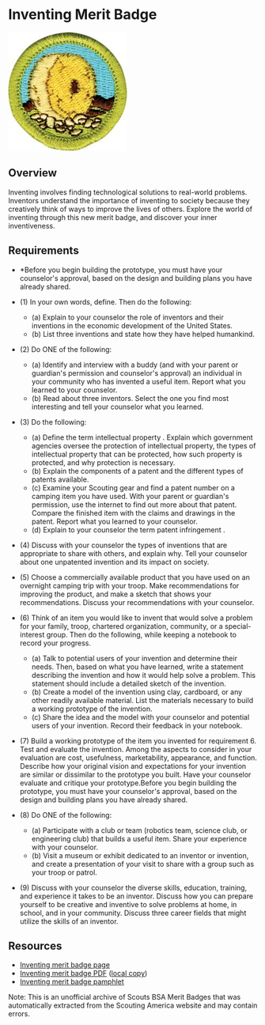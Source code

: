 

# Inventing Merit Badge

![Inventing Merit Badge](images/inventing-merit-badge.jpg)

## Overview



Inventing involves finding technological solutions to real-world problems. Inventors understand the importance of inventing to society because they creatively think of ways to improve the lives of others. Explore the world of inventing through this new merit badge, and discover your inner inventiveness.

## Requirements

* \*Before you begin building the prototype, you must have your counselor's approval, based on the design and building plans you have already shared.
* (1) In your own words, define. Then do the following:
    * (a) Explain to your counselor the role of inventors and their inventions in the economic development of the United States.
    * (b) List three inventions and state how they have helped humankind.


* (2) Do ONE of the following:
    * (a) Identify and interview with a buddy (and with your parent or guardian's permission and counselor's approval) an individual in your community who has invented a useful item. Report what you learned to your counselor.
    * (b) Read about three inventors. Select the one you find most interesting and tell your counselor what you learned.


* (3) Do the following:
    * (a) Define the term intellectual property . Explain which government agencies oversee the protection of intellectual property, the types of intellectual property that can be protected, how such property is protected, and why protection is necessary.
    * (b) Explain the components of a patent and the different types of patents available.
    * (c) Examine your Scouting gear and find a patent number on a camping item you have used. With your parent or guardian's permission, use the internet to find out more about that patent. Compare the finished item with the claims and drawings in the patent. Report what you learned to your counselor.
    * (d) Explain to your counselor the term patent infringement .


* (4) Discuss with your counselor the types of inventions that  are appropriate to share with others, and explain why. Tell your counselor about one unpatented invention and its impact on society.
* (5) Choose a commercially available product that you have used on an overnight camping trip with your troop. Make recommendations for improving the product, and make a sketch that shows your recommendations. Discuss your recommendations with your counselor.
* (6) Think of an item you would like to invent that would solve a problem for your family, troop, chartered organization, community, or a special-interest group. Then do the following, while keeping a notebook to record your progress.
    * (a) Talk to potential users of your invention and determine their needs. Then, based on what you have learned, write a statement describing the invention and how it would help solve a problem. This statement should include a detailed sketch of the invention.
    * (b) Create a model of the invention using clay, cardboard, or any other readily available material. List the materials necessary to build a working prototype of the invention.
    * (c) Share the idea and the model with your counselor and potential users of your invention. Record their feedback in your notebook.


* (7) Build a working prototype of the item you invented for requirement 6. Test and evaluate the invention. Among the aspects to consider in your evaluation are cost, usefulness, marketability, appearance, and function. Describe how your original vision and expectations for your invention are similar or dissimilar to the prototype you built. Have your counselor evaluate and critique your prototype.Before you begin building the prototype, you must have your counselor's approval, based on the design and building plans you have already shared.
* (8) Do ONE of the following:
    * (a) Participate with a club or team (robotics team, science club, or engineering club) that builds a useful item. Share your experience with your counselor.
    * (b) Visit a museum or exhibit dedicated to an inventor or invention, and create a presentation of your visit to share with a group such as your troop or patrol.


* (9) Discuss with your counselor the diverse skills, education, training, and experience it takes to be an inventor. Discuss how you can prepare yourself to be creative and inventive to solve problems at home, in school, and in your community. Discuss three career fields that might utilize the skills of an inventor.


## Resources

- [Inventing merit badge page](https://www.scouting.org/merit-badges/inventing/)
- [Inventing merit badge PDF](https://filestore.scouting.org/filestore/Merit_Badge_ReqandRes/Pamphlets/Inventing_2021.pdf) ([local copy](files/inventing-merit-badge.pdf))
- [Inventing merit badge pamphlet](https://www.scoutshop.org/inventing-merit-badge-pamphlet-654378.html)

Note: This is an unofficial archive of Scouts BSA Merit Badges that was automatically extracted from the Scouting America website and may contain errors.
